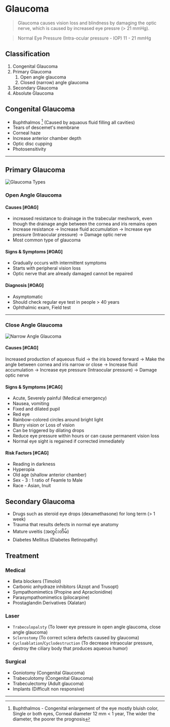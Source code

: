 # Glaucoma

> Glaucoma causes vision loss and blindness by damaging the optic nerve, which is caused by increased eye pressre (> 21 mmHg).

> Normal Eye Pressure (Intra-ocular pressure - IOP) 11 - 21 mmHg

## Classification

1. Congenital Glaucoma
1. Primary Glaucoma
   1. Open angle glaucoma
   1. Closed (narrow) angle glaucoma
1. Secondary Glaucoma
1. Absolute Glaucoma

## Congenital Glaucoma

- Buphthalmos [^1] (Caused by aquaous fluid filling all cavities)
- Tears of descemet's membrane
- Corneal haze
- Increase anterior chamber depth
- Optic disc cupping
- Photosensitivity

[^1]: Buphthalmos - Congenital enlargement of the eye mostly bluish color, Single or both eyes, Corneal diameter 12 mm < 1 year, The wider the diameter, the poorer the prognosis

---

## Primary Glaucoma

![Glaucoma Types](/eye/glaucoma_types.jpg)

### Open Angle Glaucoma

#### Causes [#OAG]

- increased resistance to drainage in the trabecular meshwork, even though the drainage angle between the cornea and iris remains open
- Increase resistance → Increase fluid accumulation → Increase eye pressure (Intraocular pressure) → Damage optic nerve
- Most common type of glaucoma

#### Signs & Symptoms [#OAG]

- Gradually occurs with intermittent symptoms
- Starts with peripheral vision loss
- Optic nerve that are already damaged cannot be repaired

#### Diagnosis [#OAG]

- Asymptomatic
- Should check regular eye test in people > 40 years
- Ophthalmic exam, Field test

---

### Close Angle Glaucoma

![Narrow Angle Glaucoma](/eye/narrow-angle-glaucoma.jpg)

#### Causes [#CAG]

Increased production of aqueous fluid → the iris bowed forward → Make the angle between cornea and iris narrow or close → Increase fluid accumulation → Increase eye pressure (Intraocular pressure) → Damage optic nerve

#### Signs & Symptoms [#CAG]

- Acute, Severely painful (Medical emergency)
- Nausea, vomiting
- Fixed and dilated pupil
- Red eye
- Rainbow-colored circles around bright light
- Blurry vision or Loss of vision
- Can be triggered by dilating drops
- Reduce eye pressure within hours or can cause permanent vision loss
- Normal eye sight is regained if corrected immediately

#### Risk Factors [#CAG]

- Reading in darkness
- Hyperopia
- Old age (shallow anterior chamber)
- Sex - 3 : 1 ratio of Feamle to Male
- Race - Asian, Inuit

## Secondary Glaucoma

- Drugs such as steroid eye drops (dexamethasone) for long term (> 1 week)
- Trauma that results defects in normal eye anatomy
- Mature uveitis (အတွင်းတိမ်)
- Diabetes Mellitus (Diabetes Retinopathy)

## Treatment

### Medical

- Beta blockers (Timolol)
- Carbonic anhydraze inhibitors (Azopt and Trusopt)
- Sympathomimetics (Propine and Apraclonidine)
- Parasympathomimetics (pilocarpine)
- Prostaglandin Derivatives (Xalatan)

### Laser

- `Trabeculopalsty` (To lower eye pressure in open angle glaucoma, close angle glaucoma)
- `Sclerostomy` (To correct sclera defects caused by glaucoma)
- `Cycloablation`/`Cyclodestruction` (To decrease intraocular pressure, destroy the ciliary body that produces aqueous humor)

### Surgical

- Goniotomy (Congenital Glaucoma)
- Trabeculotomy (Congenital Glaucoma)
- Trabeculectomy (Adult glaucoma)
- Implants (Difficult non responsive)

---
